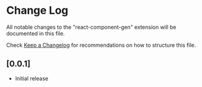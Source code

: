 # Change Log
All notable changes to the "react-component-gen" extension will be documented in this file.

Check [Keep a Changelog](http://keepachangelog.com/) for recommendations on how to structure this file.

## [0.0.1]
- Initial release